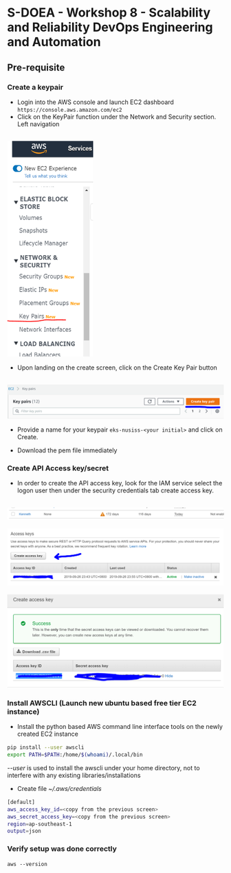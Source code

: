 # S-DOEA - Workshop 8 - Scalability and Reliability DevOps Engineering and Automation

## Pre-requisite 

### Create a keypair
* Login into the AWS console and launch EC2 dashboard ```https://console.aws.amazon.com/ec2```
* Click on the KeyPair function under the Network and Security section. Left navigation

<br>
<img src="screens/eks1.png" width="200px" height="500px"/>
<br>

* Upon landing on the create screen, click on the Create Key Pair button

<br>
<img src="screens/eks2.png"/>
<br>

* Provide a name for your keypair ```eks-nusiss-<your initial>``` and click on Create.

* Download the pem file immediately

### Create API Access key/secret

* In order to create the API access key, look for the IAM service select the logon user then under the security credentials tab create access key.

<br>
<img src="screens/eks3.png"/>
<br>

<br>
<img src="screens/eks4.png"/>
<br>

<br>
<img src="screens/eks5.png"/>
<br>

### Install <b>AWSCLI</b> (Launch new ubuntu based free tier EC2 instance)

* Install the python based AWS command line interface tools on the newly created EC2 instance

```bash
pip install --user awscli
export PATH=$PATH:/home/$(whoami)/.local/bin
```

_--user_ is used to install the awscli under your home directory, not to interfere with any existing libraries/installations

* Create file _~/.aws/credentials_

```bash
[default]
aws_access_key_id=<copy from the previous screen>
aws_secret_access_key=<copy from the previous screen>
region=ap-southeast-1
output=json
```

### Verify setup was done correctly

```
aws --version
```